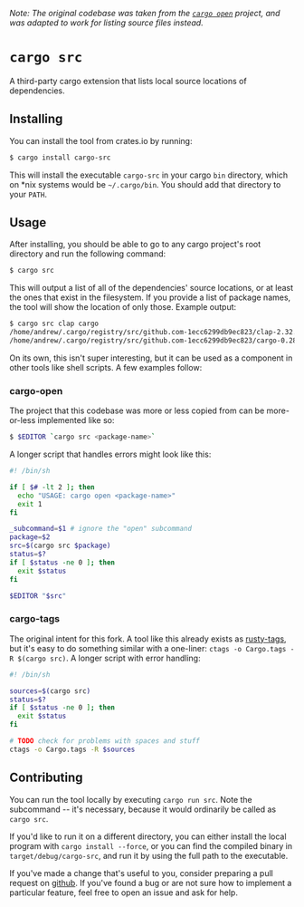 *Note: The original codebase was taken from the [`cargo open`](https://github.com/carols10cents/cargo-open) project, and was adapted to work for listing source files instead.*

# `cargo src`

A third-party cargo extension that lists local source locations of dependencies.

## Installing

You can install the tool from crates.io by running:

``` bash
$ cargo install cargo-src
```

This will install the executable `cargo-src` in your cargo `bin` directory, which on *nix systems would be `~/.cargo/bin`. You should add that directory to your `PATH`.

## Usage

After installing, you should be able to go to any cargo project's root directory and run the following command:

``` bash
$ cargo src
```

This will output a list of all of the dependencies' source locations, or at least the ones that exist in the filesystem. If you provide a list of package names, the tool will show the location of only those. Example output:

``` bash
$ cargo src clap cargo
/home/andrew/.cargo/registry/src/github.com-1ecc6299db9ec823/clap-2.32.0
/home/andrew/.cargo/registry/src/github.com-1ecc6299db9ec823/cargo-0.28.0
```

On its own, this isn't super interesting, but it can be used as a component in other tools like shell scripts. A few examples follow:

### cargo-open

The project that this codebase was more or less copied from can be more-or-less implemented like so:

``` bash
$ $EDITOR `cargo src <package-name>`
```

A longer script that handles errors might look like this:

``` bash
#! /bin/sh

if [ $# -lt 2 ]; then
  echo "USAGE: cargo open <package-name>"
  exit 1
fi

_subcommand=$1 # ignore the "open" subcommand
package=$2
src=$(cargo src $package)
status=$?
if [ $status -ne 0 ]; then
  exit $status
fi

$EDITOR "$src"
```

### cargo-tags

The original intent for this fork. A tool like this already exists as [rusty-tags](TODO), but it's easy to do something similar with a one-liner: `ctags -o Cargo.tags -R $(cargo src)`. A longer script with error handling:

``` bash
#! /bin/sh

sources=$(cargo src)
status=$?
if [ $status -ne 0 ]; then
  exit $status
fi

# TODO check for problems with spaces and stuff
ctags -o Cargo.tags -R $sources
```

## Contributing

You can run the tool locally by executing `cargo run src`. Note the subcommand -- it's necessary, because it would ordinarily be called as `cargo src`.

If you'd like to run it on a different directory, you can either install the local program with `cargo install --force`, or you can find the compiled binary in `target/debug/cargo-src`, and run it by using the full path to the executable.

If you've made a change that's useful to you, consider preparing a pull request on [github](TODO). If you've found a bug or are not sure how to implement a particular feature, feel free to open an issue and ask for help.

